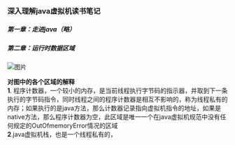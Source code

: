 ### 深入理解java虚拟机读书笔记

##### 第一章：走进java（略）

##### 第二章：运行时数据区域

![图片](https://github.com/havenBoy/notes/raw/master/img/1.png)

**对图中的各个区域的解释**<br>
**1**. 程序计数器，一个较小的内存，是当前线程执行字节码的指示器，并取到下一条执行的字节码指令，同时线程之间的程序计数器是相互不影响的，称为线程私有的内存；如果执行的是java方法，那么计数器记录指向虚拟机指令的地址，如果是native方法，那么程序计数器为空，此区域是唯一一个在java虚拟机规范中没有任何规定的OutOfmemoryError情况的区域<br>
**2**.java虚拟机栈，也是一个线程私有的，
